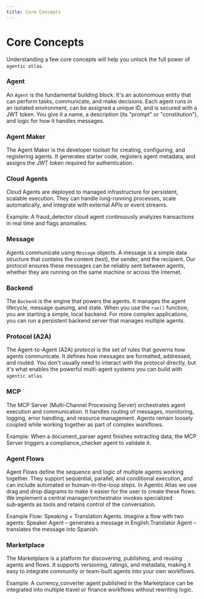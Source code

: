 ```yaml
---
title: Core Concepts
---
```


# Core Concepts

Understanding a few core concepts will help you unlock the full power of `agentic atlas`.

### Agent

An `Agent` is the fundamental building block. It's an autonomous entity that can perform tasks, communicate, and make decisions. Each agent runs in an isolated environment, can be assigned a unique ID, and is secured with a JWT token. You give it a name, a description (its "prompt" or "constitution"), and logic for how it handles messages.

### Agent Maker

The Agent Maker is the developer toolset for creating, configuring, and registering agents. It generates starter code, registers agent metadata, and assigns the JWT token required for authentication.

### Cloud Agents 
Cloud Agents are deployed to managed infrastructure for persistent, scalable execution. They can handle long-running processes, scale automatically, and integrate with external APIs or event streams.

Example: A fraud_detector cloud agent continuously analyzes transactions in real time and flags anomalies.

### Message

Agents communicate using `Message` objects. A message is a simple data structure that contains the content (text), the sender, and the recipient. Our protocol ensures these messages can be reliably sent between agents, whether they are running on the same machine or across the internet.

### Backend

The `Backend` is the engine that powers the agents. It manages the agent lifecycle, message queuing, and state. When you use the `run()` function, you are starting a simple, local backend. For more complex applications, you can run a persistent backend server that manages multiple agents.

### Protocol (A2A)

The Agent-to-Agent (A2A) protocol is the set of rules that governs how agents communicate. It defines how messages are formatted, addressed, and routed. You don't usually need to interact with the protocol directly, but it's what enables the powerful multi-agent systems you can build with `agentic atlas`.

### MCP

The MCP Server (Multi-Channel Processing Server) orchestrates agent execution and communication. It handles routing of messages, monitoring, logging, error handling, and resource management. Agents remain loosely coupled while working together as part of complex workflows.

Example: When a document_parser agent finishes extracting data, the MCP Server triggers a compliance_checker agent to validate it.

### Agent Flows

Agent Flows define the sequence and logic of multiple agents working together. They support sequential, parallel, and conditional execution, and can include automated or human-in-the-loop steps.
In Agentic Atlas we use drag and drop diagrams to make it easier for the user to create these flows.
We implement a central manager/orchestrator invokes specialized sub‑agents as tools and retains control of the conversation.

Example Flow: Speaking + Translation Agents. Imagine a flow with two agents: Speaker Agent – generates a message in English.Translator Agent – translates the message into Spanish.


### Marketplace

The Marketplace is a platform for discovering, publishing, and reusing agents and flows. It supports versioning, ratings, and metadata, making it easy to integrate community or team-built agents into your own workflows.

Example: A currency_converter agent published in the Marketplace can be integrated into multiple travel or finance workflows without rewriting logic.